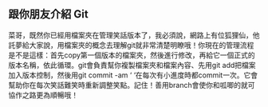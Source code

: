 ## 跟你朋友介紹 Git


菜哥，既然你已經用檔案夾在管理笑話版本了，我必須說，網路上有位狐狸仙，他託夢給大家說，用檔案夾的概念去理解git就非常清楚明瞭哦！你現在的管理流程是不是這樣：首先copy第一個版本的檔案夾，然後進行修改，再給它一個正式的版本名稱，依此循環。git會負責幫你複製檔案夾和檔案內容、先用git add把檔案加入版本控制，然後用git commit -am ‘ ‘在每次有小進度時都commit一次。它會幫助你在每次笑話難笑時重新調整笑點。記住！善用branch會使你和呱唧的就可協作之路更為順暢哦！




